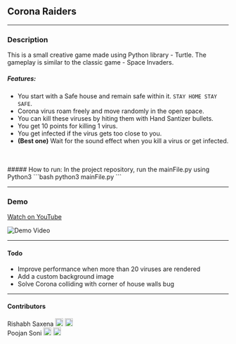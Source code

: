 ## Corona Raiders
----

### Description
This is a small creative game made using Python library - Turtle. The gameplay is similar to the classic game - Space Invaders.

##### Features:  
* You start with a Safe house and remain safe within it. `STAY HOME STAY SAFE`.
* Corona virus roam freely and move randomly in the open space.
* You can kill these viruses by hiting them with Hand Santizer bullets.
* You get 10 points for killing 1 virus.
* You get infected if the virus gets too close to you.
* __(Best one)__ Wait for the sound effect when you kill a virus or get infected.   
    
</br>
</br>
##### How to run:  
In the project repository, run the mainFile.py using Python3
```bash
python3 mainFile.py
```

-----  

### Demo  

[Watch on YouTube](https://youtu.be/PcIiUW2qPbI "Corona Raiders - Youtube")   
  

![Demo Video](https://media.giphy.com/media/VerSL69FKe3n1TSvii/source.gif)

___

#### Todo
* Improve performance when more than 20 viruses are rendered
* Add a custom background image
* Solve Corona colliding with corner of house walls bug  
  
_______

#### Contributors

Rishabh Saxena  [<img src="https://i.ya-webdesign.com/images/github-icon-png-8.png" alt="drawing" height="18" width="18"/>](https://github.com/rishabhsxn "Rishabh's GitHub profile")  [<img src="https://cdn.worldvectorlogo.com/logos/linkedin-icon-2.svg" height="18" width="18"/>](https://www.linkedin.com/in/rishabh-saxena-972099147 "Rishabh's LinkedIn profile")   
Poojan Soni  [<img src="https://i.ya-webdesign.com/images/github-icon-png-8.png" height="18" width="18"/>](https://github.com/poojansoni "Poojan's GitHub profile")  [<img src="https://cdn.worldvectorlogo.com/logos/linkedin-icon-2.svg" height="18" width="18"/>](https://www.linkedin.com/in/poojan-soni-b6102b172 "Poojan's LinkedIn profile")